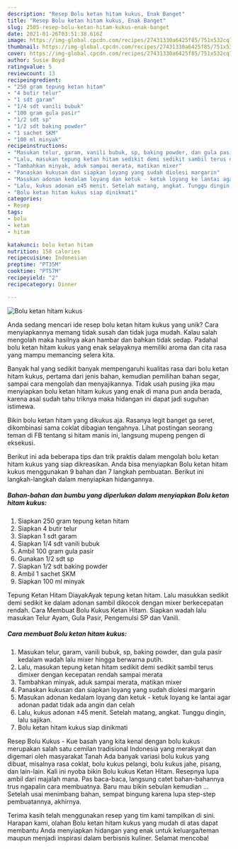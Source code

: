 ```yaml
---
description: "Resep Bolu ketan hitam kukus, Enak Banget"
title: "Resep Bolu ketan hitam kukus, Enak Banget"
slug: 2505-resep-bolu-ketan-hitam-kukus-enak-banget
date: 2021-01-26T03:51:38.616Z
image: https://img-global.cpcdn.com/recipes/27431330a6425f85/751x532cq70/bolu-ketan-hitam-kukus-foto-resep-utama.jpg
thumbnail: https://img-global.cpcdn.com/recipes/27431330a6425f85/751x532cq70/bolu-ketan-hitam-kukus-foto-resep-utama.jpg
cover: https://img-global.cpcdn.com/recipes/27431330a6425f85/751x532cq70/bolu-ketan-hitam-kukus-foto-resep-utama.jpg
author: Susie Boyd
ratingvalue: 5
reviewcount: 13
recipeingredient:
- "250 gram tepung ketan hitam"
- "4 butir telur"
- "1 sdt garam"
- "1/4 sdt vanili bubuk"
- "100 gram gula pasir"
- "1/2 sdt sp"
- "1/2 sdt baking powder"
- "1 sachet SKM"
- "100 ml minyak"
recipeinstructions:
- "Masukan telur, garam, vanili bubuk, sp, baking powder, dan gula pasir kedalam wadah lalu mixer hingga berwarna putih."
- "Lalu, masukan tepung ketan hitam sedikit demi sedikit sambil terus dimixer dengan kecepatan rendah sampai merata"
- "Tambahkan minyak, aduk sampai merata, matikan mixer"
- "Panaskan kukusan dan siapkan loyang yang sudah diolesi margarin"
- "Masukan adonan kedalam loyang dan ketuk - ketuk loyang ke lantai agar adonan padat tidak ada angin dan celah"
- "Lalu, kukus adonan ±45 menit. Setelah matang, angkat. Tunggu dingin, lalu sajikan."
- "Bolu ketan hitam kukus siap dinikmati"
categories:
- Resep
tags:
- bolu
- ketan
- hitam

katakunci: bolu ketan hitam 
nutrition: 158 calories
recipecuisine: Indonesian
preptime: "PT35M"
cooktime: "PT57M"
recipeyield: "2"
recipecategory: Dinner

---
```



![Bolu ketan hitam kukus](https://img-global.cpcdn.com/recipes/27431330a6425f85/751x532cq70/bolu-ketan-hitam-kukus-foto-resep-utama.jpg)

Anda sedang mencari ide resep bolu ketan hitam kukus yang unik? Cara menyiapkannya memang tidak susah dan tidak juga mudah. Kalau salah mengolah maka hasilnya akan hambar dan bahkan tidak sedap. Padahal bolu ketan hitam kukus yang enak selayaknya memiliki aroma dan cita rasa yang mampu memancing selera kita.

Banyak hal yang sedikit banyak mempengaruhi kualitas rasa dari bolu ketan hitam kukus, pertama dari jenis bahan, kemudian pemilihan bahan segar, sampai cara mengolah dan menyajikannya. Tidak usah pusing jika mau menyiapkan bolu ketan hitam kukus yang enak di mana pun anda berada, karena asal sudah tahu triknya maka hidangan ini dapat jadi suguhan istimewa.

Bikin bolu ketan hitam yang dikukus aja. Rasanya legit banget ga seret, dikombinasi sama coklat dibagian tengahnya. Lihat postingan seorang teman di FB tentang si hitam manis ini, langsung mupeng pengen di eksekusi.


Berikut ini ada beberapa tips dan trik praktis dalam mengolah bolu ketan hitam kukus yang siap dikreasikan. Anda bisa menyiapkan Bolu ketan hitam kukus menggunakan 9 bahan dan 7 langkah pembuatan. Berikut ini langkah-langkah dalam menyiapkan hidangannya.

<!--inarticleads1-->

##### Bahan-bahan dan bumbu yang diperlukan dalam menyiapkan Bolu ketan hitam kukus:

1. Siapkan 250 gram tepung ketan hitam
1. Siapkan 4 butir telur
1. Siapkan 1 sdt garam
1. Siapkan 1/4 sdt vanili bubuk
1. Ambil 100 gram gula pasir
1. Gunakan 1/2 sdt sp
1. Siapkan 1/2 sdt baking powder
1. Ambil 1 sachet SKM
1. Siapkan 100 ml minyak


Tepung Ketan Hitam DiayakAyak tepung ketan hitam. Lalu masukkan sedikit demi sedikit ke dalam adonan sambil dikocok dengan mixer berkecepatan rendah. Cara Membuat Bolu Kukus Ketan Hitam. Siapkan wadah lalu masukan Telur Ayam, Gula Pasir, Pengemulsi SP dan Vanili. 

<!--inarticleads2-->

##### Cara membuat Bolu ketan hitam kukus:

1. Masukan telur, garam, vanili bubuk, sp, baking powder, dan gula pasir kedalam wadah lalu mixer hingga berwarna putih.
1. Lalu, masukan tepung ketan hitam sedikit demi sedikit sambil terus dimixer dengan kecepatan rendah sampai merata
1. Tambahkan minyak, aduk sampai merata, matikan mixer
1. Panaskan kukusan dan siapkan loyang yang sudah diolesi margarin
1. Masukan adonan kedalam loyang dan ketuk - ketuk loyang ke lantai agar adonan padat tidak ada angin dan celah
1. Lalu, kukus adonan ±45 menit. Setelah matang, angkat. Tunggu dingin, lalu sajikan.
1. Bolu ketan hitam kukus siap dinikmati


Resep Bolu Kukus - Kue basah yang kita kenal dengan bolu kukus merupakan salah satu cemilan tradisional Indonesia yang merakyat dan digemari oleh masyarakat Tanah Ada banyak variasi bolu kukus yang dibuat, misalnya rasa coklat, bolu kukus pelangi, bolu kukus jahe, pisang, dan lain-lain. Kali ini nyoba bikin Bolu kukus Ketan Hitam. Resepnya lupa ambil dari majalah mana. Pas baca-baca, langsung catet bahan-bahannya trus ngapalin cara membuatnya. Baru mau bikin sebulan kemudian … Setelah usai menimbang bahan, sempat bingung karena lupa step-step pembuatannya, akhirnya. 

Terima kasih telah menggunakan resep yang tim kami tampilkan di sini. Harapan kami, olahan Bolu ketan hitam kukus yang mudah di atas dapat membantu Anda menyiapkan hidangan yang enak untuk keluarga/teman maupun menjadi inspirasi dalam berbisnis kuliner. Selamat mencoba!
